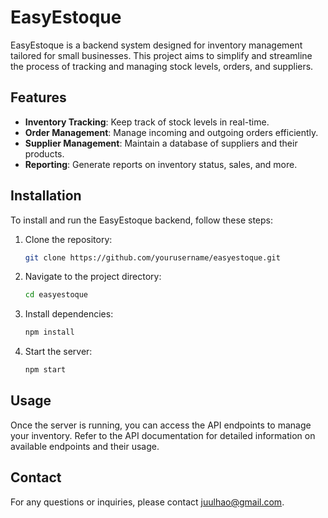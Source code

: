 # EasyEstoque

EasyEstoque is a backend system designed for inventory management tailored for small businesses. This project aims to simplify and streamline the process of tracking and managing stock levels, orders, and suppliers.

## Features

- **Inventory Tracking**: Keep track of stock levels in real-time.
- **Order Management**: Manage incoming and outgoing orders efficiently.
- **Supplier Management**: Maintain a database of suppliers and their products.
- **Reporting**: Generate reports on inventory status, sales, and more.

## Installation

To install and run the EasyEstoque backend, follow these steps:

1. Clone the repository:
    ```sh
    git clone https://github.com/yourusername/easyestoque.git
    ```
2. Navigate to the project directory:
    ```sh
    cd easyestoque
    ```
3. Install dependencies:
    ```sh
    npm install
    ```
4. Start the server:
    ```sh
    npm start
    ```

## Usage

Once the server is running, you can access the API endpoints to manage your inventory. Refer to the API documentation for detailed information on available endpoints and their usage.

## Contact

For any questions or inquiries, please contact [juulhao@gmail.com](mailto:juulhao@gmail.com).

